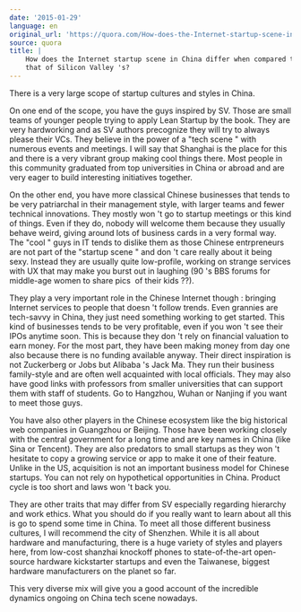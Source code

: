 ```yaml
---
date: '2015-01-29'
language: en
original_url: 'https://quora.com/How-does-the-Internet-startup-scene-in-China-differ-when-compared-to-that-of-Silicon-Valleys/answer/Clément-Renaud'
source: quora
title: |
    How does the Internet startup scene in China differ when compared to
    that of Silicon Valley 's?
---
```


There is a very large scope of startup cultures and styles in China. 
 
On one end of the scope, you have the guys inspired by SV. Those are
small teams of younger people trying to apply Lean Startup by the book.
They are very hardworking and as SV authors precognize they will try to
always please their VCs. They believe in the power of a  "tech scene "
with numerous events and meetings. I will say that Shanghai is the place
for this and there is a very vibrant group making cool things there.
Most people in this community graduated from top universities in China
or abroad and are very eager to build interesting initiatives together. 
 
On the other end, you have more classical Chinese businesses that tends
to be very patriarchal in their management style, with larger teams and
fewer technical innovations. They mostly won 't go to startup meetings
or this kind of things. Even if they do, nobody will welcome them
because they usually behave weird, giving around lots of business cards
in a very formal way. The  "cool " guys in IT tends to dislike them as
those Chinese entrpreneurs are not part of the  "startup scene " and
don 't care really about it being sexy. Instead they are usually quite
low-profile, working on strange services with UX that may make you burst
out in laughing (90 's BBS forums for middle-age women to share pics  of
their kids ??). 
 
They play a very important role in the Chinese Internet though :
bringing Internet services to people that doesn 't follow trends. Even
grannies are tech-savvy in China, they just need something working to
get started. This kind of businesses tends to be very profitable, even
if you won 't see their IPOs anytime soon. This is because they don 't
rely on financial valuation to earn money. For the most part, they have
been making money from day one also because there is no funding
available anyway. Their direct inspiration is not Zuckerberg or Jobs but
Alibaba 's Jack Ma. They run their business family-style and are often
well acquainted with local officials. They may also have good links with
professors from smaller universities that can support them with staff of
students. Go to Hangzhou, Wuhan or Nanjing if you want to meet those
guys. 
 
You have also other players in the Chinese ecosystem like the big
historical web companies in Guangzhou or Beijing. Those have been
working closely with the central government for a long time and are key
names in China (like Sina or Tencent). They are also predators to small
startups as they won 't hesitate to copy a growing service or app to
make it one of their feature. Unlike in the US, acquisition is not an
important business model for Chinese startups. You can not rely on
hypothetical opportunities in China. Product cycle is too short and laws
won 't back you. 
 
They are other traits that may differ from SV especially regarding
hierarchy and work ethics. What you should do if you really want to
learn about all this is go to spend some time in China. To meet all
those different business cultures, I will recommend the city of
Shenzhen. While it is all about hardware and manufacturing, there is a
huge variety of styles and players here, from low-cost shanzhai knockoff
phones to state-of-the-art open-source hardware kickstarter startups and
even the Taiwanese, biggest hardware manufacturers on the planet so
far. 
 
This very diverse mix will give you a good account of the incredible
dynamics ongoing on China tech scene nowadays.
